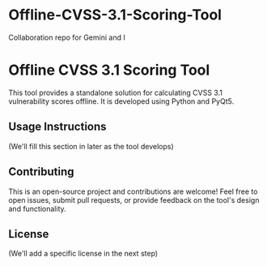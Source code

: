 # Offline-CVSS-3.1-Scoring-Tool
Collaboration repo for Gemini and I
# Offline CVSS 3.1 Scoring Tool

This tool provides a standalone solution for calculating CVSS 3.1 vulnerability scores offline.  It is developed using Python and PyQt5.

## Usage Instructions

(We'll fill this section in later as the tool develops)

## Contributing

This is an open-source project and contributions are welcome! Feel free to open issues, submit pull requests, or provide feedback on the tool's design and functionality.

## License 
(We'll add a specific license in the next step)
